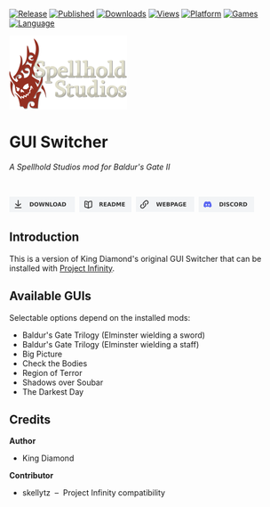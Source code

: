 [![Release](https://img.shields.io/github/v/release/Spellhold-Studios/GUI-Switcher?include_prereleases&color=%2392403a)](https://github.com/Spellhold-Studios/GUI-Switcher/releases/latest)
[![Published](https://img.shields.io/github/release-date/Spellhold-Studios/GUI-Switcher?display_date=published_at&label=published&color=%2392403a)](https://github.com/Spellhold-Studios/GUI-Switcher/releases/latest)
[![Downloads](https://img.shields.io/github/downloads/Spellhold-Studios/GUI-Switcher/total?color=%2392403a)](https://github.com/Spellhold-Studios/GUI-Switcher/releases)
[![Views](https://badges.pufler.dev/visits/Spellhold-Studios/GUI-Switcher?label=views&color=%2392403a)](https://github.com/Spellhold-Studios/GUI-Switcher/releases)
[![Platform](https://img.shields.io/badge/platform-Project%20Infinity-%2392403a)](https://github.com/Spellhold-Studios/GUI-Switcher/releases)
[![Games](https://img.shields.io/badge/games-BG2%20%a0%20BGT-%2392403a)](https://github.com/Spellhold-Studios/GUI-Switcher/releases)
[![Language](https://img.shields.io/badge/language-en%20%a0%20cs%20%a0%20de%20%a0%20es%20%a0%20fr%20%a0%20it%20%a0%20pl-%2392403a)](https://github.com/Spellhold-Studios/GUI-Switcher/releases)

<!--
Badges white space separator: %20%a0%20
Badges ":" (colon) symbol: %3A
Badges "-" (hyphen) symbol: --
Games full list: BG1 BG2 BGT BG%3AEE SoD BG2%3AEE EET IWD1 IWD2 IWD%3AEE PST PST%3AEE
IETF language tags: https://spellhold-studios.github.io/readmes/template-basic/ietf-lang-tags.pdf
Why some badges update slowly: https://github.com/pujux/badge-it/issues/78
-->

<picture>
  <source media="(prefers-color-scheme: dark)" srcset="https://raw.githubusercontent.com/Spellhold-Studios/Spellhold-Studios.github.io/main/assets/images/shs-corner-logo.svg" />
  <source media="(prefers-color-scheme: light)" srcset="https://raw.githubusercontent.com/Spellhold-Studios/Spellhold-Studios.github.io/main/assets/images/shs-corner-logo.svg" />
  <img alt="SHS logo" src="https://raw.githubusercontent.com/Spellhold-Studios/Spellhold-Studios.github.io/main/assets/images/shs-corner-logo.svg" width="212" height="132">
</picture>

# GUI Switcher

*A Spellhold Studios mod for Baldur's Gate&nbsp;II*

<br>

[<img alt="Download" src="https://raw.githubusercontent.com/Spellhold-Studios/Spellhold-Studios.github.io/main/assets/buttons/download.svg" height="28">](https://github.com/Spellhold-Studios/GUI-Switcher/releases/latest)&nbsp;
[<img alt="Readme" src="https://raw.githubusercontent.com/Spellhold-Studios/Spellhold-Studios.github.io/main/assets/buttons/readme.svg" height="28">](https://github.com/Spellhold-Studios/GUI-Switcher#readme)&nbsp;
[<img alt="Webpage" src="https://raw.githubusercontent.com/Spellhold-Studios/Spellhold-Studios.github.io/main/assets/buttons/webpage.svg" height="28">](https://spellhold-studios.github.io/)&nbsp;
[<img alt="Discord" src="https://raw.githubusercontent.com/Spellhold-Studios/Spellhold-Studios.github.io/main/assets/buttons/discord-blue.svg" height="28">](https://discord.gg/pE2Njbdb2a)

## Introduction

This is a version of King Diamond's original GUI Switcher that can be installed with [Project Infinity](https://github.com/ALIENQuake/ProjectInfinity).

## Available GUIs

Selectable options depend on the installed mods:

- Baldur's Gate Trilogy (Elminster wielding a sword)
- Baldur's Gate Trilogy (Elminster wielding a staff)
- Big Picture
- Check the Bodies
- Region of Terror
- Shadows over Soubar
- The Darkest Day

## Credits

<!-- double space after each credits **Heading** if you don't need lists -->

**Author**  

- King Diamond

**Contributor**  

- skellytz &nbsp;&ndash;&nbsp; Project Infinity compatibility
